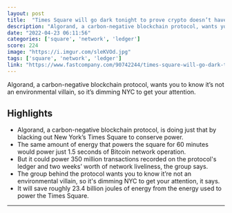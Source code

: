 ```yaml
---
layout: post
title:  "Times Square will go dark tonight to prove crypto doesn’t have to be bad for the planet"
description: "Algorand, a carbon-negative blockchain protocol, wants you to know it’s not an environmental villain, so it’s dimming NYC to get your attention."
date: "2022-04-23 06:11:56"
categories: ['square', 'network', 'ledger']
score: 224
image: "https://i.imgur.com/sleKVOd.jpg"
tags: ['square', 'network', 'ledger']
link: "https://www.fastcompany.com/90742244/times-square-will-go-dark-tonight-to-prove-crypto-doesnt-have-to-be-bad-for-the-planet"
---
```


Algorand, a carbon-negative blockchain protocol, wants you to know it’s not an environmental villain, so it’s dimming NYC to get your attention.

## Highlights

- Algorand, a carbon-negative blockchain protocol, is doing just that by blacking out New York’s Times Square to conserve power.
- The same amount of energy that powers the square for 60 minutes would power just 1.5 seconds of Bitcoin network operation.
- But it could power 350 million transactions recorded on the protocol's ledger and two weeks’ worth of network liveliness, the group says.
- The group behind the protocol wants you to know it’re not an environmental villain, so it's dimming NYC to get your attention, it says.
- It will save roughly 23.4 billion joules of energy from the energy used to power the Times Square.

---
